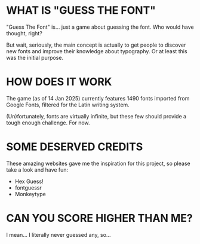 # WHAT IS "GUESS THE FONT"
"Guess The Font" is... just a game about guessing the font. Who would have thought, right?

But wait, seriously, the main concept is actually to get people to discover new fonts and improve their knowledge about typography. Or at least this was the initial purpose.

# HOW DOES IT WORK
The game (as of 14 Jan 2025) currently features 1490 fonts imported from Google Fonts, filtered for the Latin writing system.

(Un)fortunately, fonts are virtually infinite, but these few should provide a tough enough challenge. For now.

# SOME DESERVED CREDITS
These amazing websites gave me the inspiration for this project, so please take a look and have fun:

- Hex Guess!
- fontguessr
- Monkeytype

# CAN YOU SCORE HIGHER THAN ME?
I mean... I literally never guessed any, so...